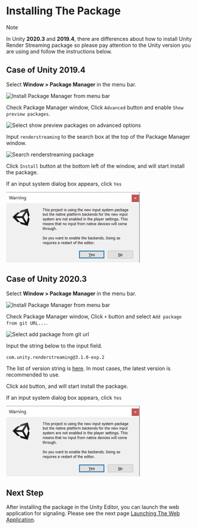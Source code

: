# Installing The Package

> [!NOTE]
> In Unity **2020.3** and **2019.4**, there are differences about how to install Unity Render Streaming package so please pay attention to the Unity version you are using and follow the instructions below.

## Case of Unity 2019.4

Select **Window > Package Manager** in the menu bar.

![Install Package Manager from menu bar](images/install_select_packman_menu_unity2019.png)

Check Package Manager window, Click `Advanced` button and enable `Show preview packages`.

![Select show preview packages on advanced options](images/install_select_show_preview_packages.png)

Input `renderstreaming` to the search box at the top of the Package Manager window.

![Search renderstreaming package](images/install_search_renderstreaming_package.png)

Click `Install` button at the bottom left of the window, and will start install the package.

If an input system dialog box appears, click `Yes`

![Input system backend](images/input_system_backend.png)

## Case of Unity 2020.3

Select **Window > Package Manager** in the menu bar.

![Install Package Manager from menu bar](images/install_select_packman_menu_unity2020.png)

Check Package Manager window, Click `+` button and select `Add package from git URL...`.

![Select add package from git url](images/install_select_add_package_from_git_url.png)

Input the string below to the input field.

```
com.unity.renderstreaming@3.1.0-exp.2
```

The list of version string is [here](https://github.com/Unity-Technologies/com.unity.renderstreaming/tags). In most cases, the latest version is recommended to use.

 Click `Add` button, and will start install the package.

If an input system dialog box appears, click `Yes`

![Input system backend](images/input_system_backend.png)

## Next Step

After installing the package in the Unity Editor, you can launch the web application for signaling. Please see the next page [Launching The Web Application](launch-webapp.md).